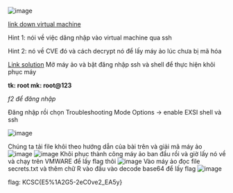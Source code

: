 ![image](https://github.com/hoanga2dtk68/KCSC-CTF2023/assets/110059218/8cb054de-edc0-4836-9108-07b5fd174d94)

[link down virtual machine](https://drive.google.com/file/d/1uOFf2TN2-y0_mnixzeWQ3q9OaK7WiLd-/view?usp=drivesdk)

Hint 1: nói về việc dăng nhập vào virtual machine qua ssh

Hint 2: nó về CVE đó và cách decrypt nó để lấy máy ảo lúc chưa bị mã hóa

[Link solution](https://www.cisa.gov/news-events/cybersecurity-advisories/aa23-039a)
Mở máy ảo và bật đăng nhập ssh và shell để thực hiện khôi phục máy

**tk: root
mk: root@123**

*f2 để đăng nhập*

Đăng nhập rồi chọn Troubleshooting Mode Options -> enable EXSI shell và ssh

![image](https://github.com/hoanga2dtk68/KCSC-CTF2023/assets/110059218/e415389b-c806-4f29-a5da-2b01d70ddbc3)

Chúng ta tải file khôi theo hướng dẫn của bài trên và giải mã máy ảo
![image](https://github.com/hoanga2dtk68/KCSC-CTF2023/assets/110059218/615c9a89-018e-45a2-9873-5cd55623b291)
![image](https://github.com/hoanga2dtk68/KCSC-CTF2023/assets/110059218/9de4d8e2-dad0-46b1-8703-0f154c4ff593)
Khôi phục thành công máy ảo ban đầu rồi và giờ lấy nó về và chạy trên VMWARE để  lấy flag thôi
![image](https://github.com/hoanga2dtk68/KCSC-CTF2023/assets/110059218/350e39a8-cdf8-420e-8804-cf82cf4d3919)
Vào máy ảo đọc file secrets.txt và thêm chữ R vào đầu vào decode base64 để lấy flag
![image](https://github.com/hoanga2dtk68/KCSC-CTF2023/assets/110059218/2b65a914-6890-41a1-8505-d0609aff751b)

flag: KCSC{E5%1A2G5-2eC0ve2_EA5y}

